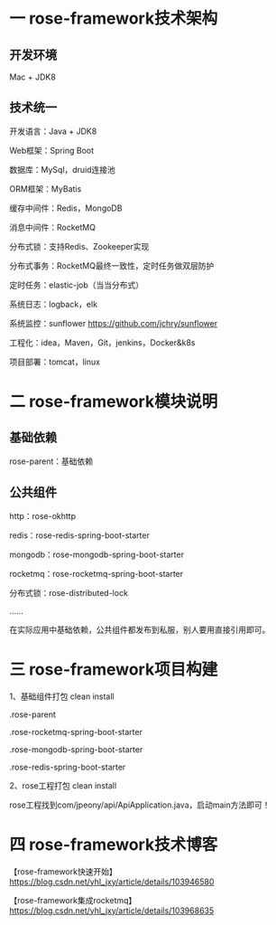 # 一 rose-framework技术架构

## 开发环境

Mac + JDK8

## 技术统一

开发语言：Java + JDK8

Web框架：Spring Boot

数据库：MySql，druid连接池

ORM框架：MyBatis

缓存中间件：Redis，MongoDB

消息中间件：RocketMQ

分布式锁：支持Redis、Zookeeper实现

分布式事务：RocketMQ最终一致性，定时任务做双层防护

定时任务：elastic-job（当当分布式）

系统日志：logback，elk

系统监控：sunflower https://github.com/jchry/sunflower

工程化：idea，Maven，Git，jenkins，Docker&k8s

项目部署：tomcat，linux

# 二 rose-framework模块说明

## 基础依赖

rose-parent：基础依赖

## 公共组件

http：rose-okhttp

redis：rose-redis-spring-boot-starter

mongodb：rose-mongodb-spring-boot-starter

rocketmq：rose-rocketmq-spring-boot-starter

分布式锁：rose-distributed-lock

......


在实际应用中基础依赖，公共组件都发布到私服，别人要用直接引用即可。

# 三 rose-framework项目构建

1、基础组件打包 clean install

.rose-parent

.rose-rocketmq-spring-boot-starter

.rose-mongodb-spring-boot-starter

.rose-redis-spring-boot-starter

2、rose工程打包 clean install

rose工程找到com/jpeony/api/ApiApplication.java，启动main方法即可！

# 四 rose-framework技术博客

【rose-framework快速开始】 https://blog.csdn.net/yhl_jxy/article/details/103946580

【rose-framework集成rocketmq】 https://blog.csdn.net/yhl_jxy/article/details/103968635



